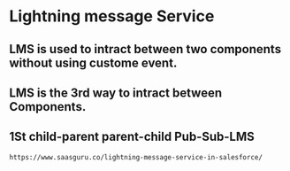 # Lightning message Service 
## LMS is used to intract between two components without using custome event.
## LMS is the 3rd way to intract between Components.
## 1St child-parent parent-child Pub-Sub-LMS

```
https://www.saasguru.co/lightning-message-service-in-salesforce/
```
